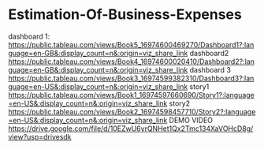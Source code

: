 # Estimation-Of-Business-Expenses
dashboard 1: https://public.tableau.com/views/Book5_16974600469270/Dashboard1?:language=en-GB&:display_count=n&:origin=viz_share_link
dashboard2 https://public.tableau.com/views/Book4_16974600020410/Dashboard2?:language=en-GB&:display_count=n&:origin=viz_share_link
dashboard 3 https://public.tableau.com/views/Book3_16974599382310/Dashboard3?:language=en-US&:display_count=n&:origin=viz_share_link
story1 https://public.tableau.com/views/Book1_16974597660690/Story1?:language=en-US&:display_count=n&:origin=viz_share_link
story2 https://public.tableau.com/views/Book2_16974598457710/Story2?:language=en-US&:display_count=n&:origin=viz_share_link
DEMO VIDEO https://drive.google.com/file/d/10EZwU6yrQNHet1Qx2Tmc134XaVOHcD8g/view?usp=drivesdk
